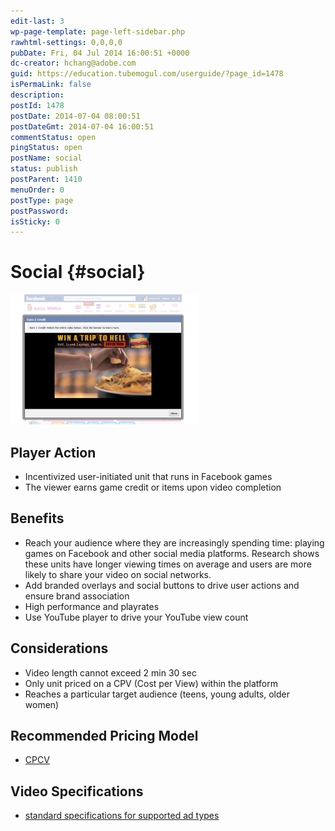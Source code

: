 ```yaml
---
edit-last: 3
wp-page-template: page-left-sidebar.php
rawhtml-settings: 0,0,0,0
pubDate: Fri, 04 Jul 2014 16:00:51 +0000
dc-creator: hchang@adobe.com
guid: https://education.tubemogul.com/userguide/?page_id=1478
isPermaLink: false
description: 
postId: 1478
postDate: 2014-07-04 08:00:51
postDateGmt: 2014-07-04 16:00:51
commentStatus: open
pingStatus: open
postName: social
status: publish
postParent: 1410
menuOrder: 0
postType: page
postPassword: 
isSticky: 0
---
```


# Social {#social}

[ ![fb](assets/fb-300x208.png)](assets/fb.png)

## Player Action

* Incentivized user-initiated unit that runs in Facebook games
* The viewer earns game credit or items upon video completion

## Benefits

* Reach your audience where they are increasingly spending time: playing games on Facebook and other social media platforms. Research shows these units have longer viewing times on average and users are more likely to share your video on social networks.
* Add branded overlays and social buttons to drive user actions and ensure brand association
* High performance and playrates
* Use YouTube player to drive your YouTube view count

## Considerations

* Video length cannot exceed 2 min 30 sec
* Only unit priced on a CPV (Cost per View) within the platform
* Reaches a particular target audience (teens, young adults, older women)

## Recommended Pricing Model

* [CPCV](performance-pricing.md)

## Video Specifications

* [standard specifications for supported ad types](https://www.tubemogul.com/ad-specs/)
